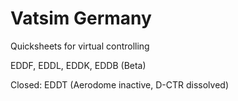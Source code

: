 # Vatsim Germany
Quicksheets for virtual controlling

EDDF, EDDL, EDDK, EDDB (Beta)

Closed: EDDT (Aerodome inactive, D-CTR dissolved)
